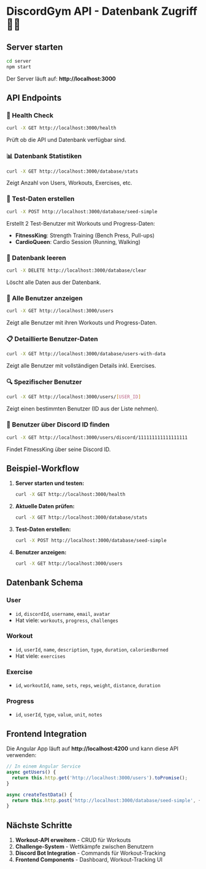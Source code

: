# DiscordGym API - Datenbank Zugriff 🏋️‍♂️

## Server starten
```bash
cd server
npm start
```

Der Server läuft auf: **http://localhost:3000**

## API Endpoints

### 🏥 Health Check
```bash
curl -X GET http://localhost:3000/health
```
Prüft ob die API und Datenbank verfügbar sind.

### 📊 Datenbank Statistiken
```bash
curl -X GET http://localhost:3000/database/stats
```
Zeigt Anzahl von Users, Workouts, Exercises, etc.

### 🌱 Test-Daten erstellen
```bash
curl -X POST http://localhost:3000/database/seed-simple
```
Erstellt 2 Test-Benutzer mit Workouts und Progress-Daten:
- **FitnessKing**: Strength Training (Bench Press, Pull-ups)
- **CardioQueen**: Cardio Session (Running, Walking)

### 🧹 Datenbank leeren
```bash
curl -X DELETE http://localhost:3000/database/clear
```
Löscht alle Daten aus der Datenbank.

### 👥 Alle Benutzer anzeigen
```bash
curl -X GET http://localhost:3000/users
```
Zeigt alle Benutzer mit ihren Workouts und Progress-Daten.

### 📋 Detaillierte Benutzer-Daten
```bash
curl -X GET http://localhost:3000/database/users-with-data
```
Zeigt alle Benutzer mit vollständigen Details inkl. Exercises.

### 🔍 Spezifischer Benutzer
```bash
curl -X GET http://localhost:3000/users/[USER_ID]
```
Zeigt einen bestimmten Benutzer (ID aus der Liste nehmen).

### 🔗 Benutzer über Discord ID finden
```bash
curl -X GET http://localhost:3000/users/discord/111111111111111111
```
Findet FitnessKing über seine Discord ID.

## Beispiel-Workflow

1. **Server starten und testen:**
   ```bash
   curl -X GET http://localhost:3000/health
   ```

2. **Aktuelle Daten prüfen:**
   ```bash
   curl -X GET http://localhost:3000/database/stats
   ```

3. **Test-Daten erstellen:**
   ```bash
   curl -X POST http://localhost:3000/database/seed-simple
   ```

4. **Benutzer anzeigen:**
   ```bash
   curl -X GET http://localhost:3000/users
   ```

## Datenbank Schema

### User
- `id`, `discordId`, `username`, `email`, `avatar`
- Hat viele: `workouts`, `progress`, `challenges`

### Workout
- `id`, `userId`, `name`, `description`, `type`, `duration`, `caloriesBurned`
- Hat viele: `exercises`

### Exercise
- `id`, `workoutId`, `name`, `sets`, `reps`, `weight`, `distance`, `duration`

### Progress
- `id`, `userId`, `type`, `value`, `unit`, `notes`

## Frontend Integration

Die Angular App läuft auf **http://localhost:4200** und kann diese API verwenden:

```typescript
// In einem Angular Service
async getUsers() {
  return this.http.get('http://localhost:3000/users').toPromise();
}

async createTestData() {
  return this.http.post('http://localhost:3000/database/seed-simple', {}).toPromise();
}
```

## Nächste Schritte

1. **Workout-API erweitern** - CRUD für Workouts
2. **Challenge-System** - Wettkämpfe zwischen Benutzern
3. **Discord Bot Integration** - Commands für Workout-Tracking
4. **Frontend Components** - Dashboard, Workout-Tracking UI
